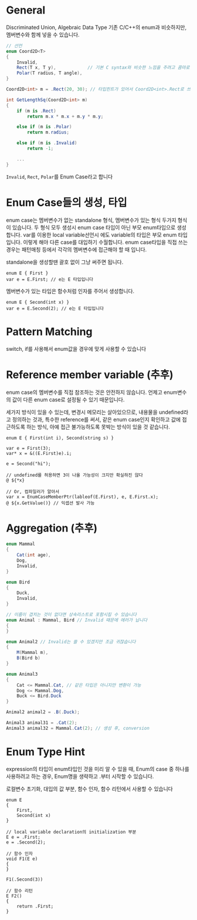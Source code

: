 # General

Discriminated Union, Algebraic Data Type
기존 C/C++의 enum과 비슷하지만, 멤버변수와 함께 넣을 수 있습니다.

```csharp
// 선언
enum Coord2D<T>
{
    Invalid,
    Rect(T x, T y),            // 기본 C syntax와 비슷한 느낌을 주려고 콤마로 구분합니다
    Polar(T radius, T angle),
}

Coord2D<int> m = .Rect(20, 30); // 타입힌트가 있어서 Coord2D<int>.Rect로 쓰지 않아도 됩니다

int GetLengthSq(Coord2D<int> m)
{
    if (m is .Rect)
        return m.x * m.x + m.y * m.y;

    else if (m is .Polar) 
        return m.radius;

    else if (m is .Invalid)
        return -1;

    ...
}	
```
`Invalid`, `Rect`, `Polar`를 Enum Case라고 합니다

# Enum Case들의 생성, 타입
enum case는 멤버변수가 없는 standalone 형식, 멤버변수가 있는 형식 두가지 형식이 있습니다. 두 형식 모두 생성시 enum case 타입이 아닌 부모 enum타입으로 생성합니다. var를 이용한 local variable선언시 에도 variable의 타입은 부모 enum 타입입니다. 이렇게 해야 다른 case를 대입하기 수월합니다. enum case타입을 직접 쓰는 경우는 패턴매칭 등에서 각각의 멤버변수에 접근해야 할 때 입니다.

standalone을 생성할땐 괄호 없이 그냥 써주면 됩니다.
```
enum E { First }
var e = E.First; // e는 E 타입입니다
```

멤버변수가 있는 타입은 함수처럼 인자를 주어서 생성합니다.
```
enum E { Second(int x) }
var e = E.Second(2); // e는 E 타입입니다
```

# Pattern Matching
switch, if를 사용해서 enum값을 경우에 맞게 사용할 수 있습니다

# Reference member variable (추후)
enum case의 멤버변수를 직접 참조하는 것은 안전하지 않습니다. 언제고 enum변수의 값이 다른 enum case로 설정될 수 있기 때문입니다. 

세가지 방식이 있을 수 있는데, 변경시 메모리는 살아있으므로, 내용물을 undefined라고 정의하는 것과, 특수한 reference를 써서, 같은 enum case인지 확인하고 값에 접근하도록 하는 방식, 아예 접근 불가능하도록 못박는 방식이 있을 것 같습니다.

```
enum E { First(int i), Second(string s) }

var e = First(3);
var* x = &((E.First)e).i;

e = Second("hi");

// undefined를 허용하면 3이 나올 가능성이 크지만 확실하진 않다
@ ${*x}

// Or, 컴파일러가 알아서 
var x = EnumCaseMemberPtr(lableof(E.First), e, E.First.x);
@ ${x.GetValue()} // 익셉션 발사 가능

```

# Aggregation (추후)

```csharp
enum Mammal
{
    Cat(int age),
    Dog,
    Invalid,
}

enum Bird
{
    Duck,
    Invalid,
}

// 이름이 겹치는 것이 없다면 상속리스트로 포함시킬 수 있습니다
enum Animal : Mammal, Bird // Invalid 때문에 에러가 납니다
{
}

enum Animal2 // Invalid는 쓸 수 있겠지만 조금 귀찮습니다
{
    M(Mammal m),
    B(Bird b)
}

enum Animal3
{
    Cat <= Mammal.Cat, // 같은 타입은 아니지만 변환이 가능
    Dog <= Mammal.Dog,
    Buck <= Bird.Duck
}

Animal2 animal2 = .B(.Duck);

Animal3 animal31 = .Cat(2);
Animal3 animal32 = Mammal.Cat(2); // 생성 후, conversion
```

# Enum Type Hint
expression의 타입이 enum타입인 것을 미리 알 수 있을 때, Enum의 case 중 하나를 사용하려고 하는 경우, Enum명을 생략하고 .부터 시작할 수 있습니다.

로컬변수 초기화, 대입의 값 부분, 함수 인자, 함수 리턴에서 사용할 수 있습니다
```
enum E 
{
    First,
    Second(int x)
}

// local variable declaration의 initialization 부분
E e = .First;
e = .Second(2);

// 함수 인자
void F1(E e)
{
}

F1(.Second(3))

// 함수 리턴
E F2()
{
    return .First;
}

```
